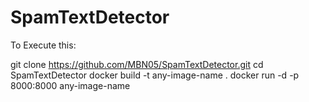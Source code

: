 # SpamTextDetector

To Execute this:

git clone https://github.com/MBN05/SpamTextDetector.git
cd SpamTextDetector
docker build -t any-image-name .
docker run -d -p 8000:8000 any-image-name

